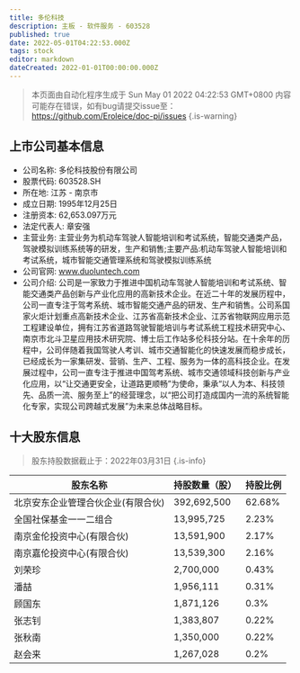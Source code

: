 ```yaml
---
title: 多伦科技
description: 主板 - 软件服务 - 603528
published: true
date: 2022-05-01T04:22:53.000Z
tags: stock
editor: markdown
dateCreated: 2022-01-01T00:00:00.000Z
---
```


> 本页面由自动化程序生成于 Sun May 01 2022 04:22:53 GMT+0800
> 内容可能存在错误，如有bug请提交issue至：https://github.com/Eroleice/doc-pi/issues
{.is-warning}

## 上市公司基本信息
- 公司名称: 多伦科技股份有限公司
- 股票代码: 603528.SH
- 所在地: 江苏 - 南京市
- 成立日期: 1995年12月25日
- 注册资本: 62,653.097万元
- 法定代表人: 章安强
- 主营业务: 主营业务为机动车驾驶人智能培训和考试系统，智能交通类产品，驾驶模拟训练系统等的研发，生产和销售;主要产品:机动车驾驶人智能培训和考试系统，城市智能交通管理系统和驾驶模拟训练系统
- 公司官网: www.duoluntech.com
- 公司介绍: 公司是一家致力于推进中国机动车驾驶人智能培训和考试系统、智能交通类产品创新与产业化应用的高新技术企业。在近二十年的发展历程中，公司一直专注于驾考系统、城市智能交通产品的研发、生产和销售。公司系国家火炬计划重点高新技术企业、江苏省高新技术企业、江苏省物联网应用示范工程建设单位，拥有江苏省道路驾驶智能培训与考试系统工程技术研究中心、南京市北斗卫星应用技术研究院、博士后工作站多伦科技分站。在十余年的历程中，公司伴随着我国驾驶人考训、城市交通智能化的快速发展而稳步成长，已经成长为一家集研发、营销、生产、工程、服务为一体的高科技企业。在发展过程中，公司一直专注于推进中国驾考系统、城市交通领域科技创新与产业化应用，以“让交通更安全，让道路更顺畅”为使命，秉承“以人为本、科技领先、品质一流、服务至上”的经营理念，以“把公司打造成国内一流的系统智能化专家，实现公司跨越式发展”为未来总体战略目标。


## 十大股东信息
> 股东持股数据截止于：2022年03月31日
{.is-info}

| 股东名称 | 持股数量（股） | 持股比例 |
| --- | --- | --- |
| 北京安东企业管理合伙企业(有限合伙) | 392,692,500 | 62.68% |
| 全国社保基金一一二组合 | 13,995,725 | 2.23% |
| 南京金伦投资中心(有限合伙) | 13,591,900 | 2.17% |
| 南京嘉伦投资中心(有限合伙) | 13,539,300 | 2.16% |
| 刘荣珍 | 2,700,000 | 0.43% |
| 潘喆 | 1,956,111 | 0.31% |
| 顾国东 | 1,871,126 | 0.3% |
| 张志钊 | 1,383,807 | 0.22% |
| 张秋南 | 1,350,000 | 0.22% |
| 赵会来 | 1,267,028 | 0.2% |




